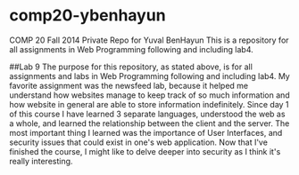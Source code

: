 comp20-ybenhayun
================

COMP 20 Fall 2014 Private Repo for Yuval BenHayun
This is a repository for all assignments in Web Programming following and including lab4. 


##Lab 9
The purpose for this repository, as stated above, is for all assignments and labs in Web Programming following and including lab4. My favorite assignment was the newsfeed lab, because it helped me understand how websites manage to keep track of so much information and how website in general are able to store information indefinitely. Since day 1 of this course I have learned 3 separate languages, understood the web as a whole, and learned the relationship between the client and the server. The most important thing I learned was the importance of User Interfaces, and security issues that could exist in one's web application. Now that I've finished the course, I might like to delve deeper into security as I think it's really interesting.
